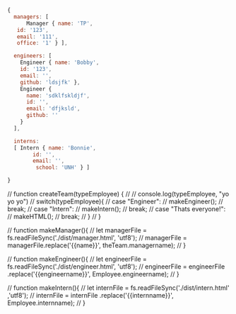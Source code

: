 ``` javascript 
{
  managers: [ 
      Manager { name: 'TP',
   id: '123', 
   email: '111', 
   office: '1' } ],

  engineers: [
    Engineer { name: 'Bobby', 
    id: '123',
    email: '', 
    github: 'ldsjfk' },
    Engineer {
      name: 'sdklfskldjf',
      id: '',
      email: 'dfjksld',
      github: ''
    }
  ],

  interns: 
  [ Intern { name: 'Bonnie', 
        id: '', 
        email: '', 
         school: 'UNH' } ]

}
```


// function createTeam(typeEmployee) {
//   // console.log(typeEmployee, "yo yo yo")
//   switch(typeEmployee){
//     case "Engineer":
//         makeEngineer();
//         break;
//     case "Intern":
//         makeIntern();
//         break;
//         case "Thats everyone!":
//         makeHTML();
//         break;
//   }
// }



// function makeManager(){
//   let managerFile = fs.readFileSync('./dist/manager.html', 'utf8');
//   managerFile = managerFile.replace('{{name}}', theTeam.managername);
// }

// function makeEngineer(){
//   let engineerFile = fs.readFileSync('./dist/engineer.html', 'utf8');
//   engineerFile = engineerFile .replace('{{engineername}}', Employee.engineername);
// }


// function makeIntern(){
//   let internFile = fs.readFileSync('./dist/intern.html' ,'utf8');
//   internFile = internFile .replace('{{internname}}', Employee.internname);
// }